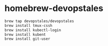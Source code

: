 # homebrew-devopstales

```bash
brew tap devopstales/devopstales
brew install tmux-cssh
brew install kubectl-login
brew install kubent
brew install git-user
```
